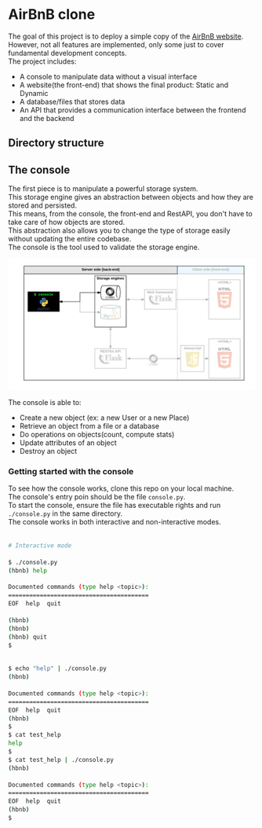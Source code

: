 # AirBnB clone

The goal of this project is to deploy a simple copy of the [AirBnB website](https://www.airbnb.com/).  
However, not all features are implemented, only some just to cover fundamental development concepts.  
The project includes:

* A console to manipulate data without a visual interface
* A website(the front-end) that shows the final product: Static and Dynamic
* A database/files that stores data
* An API that provides a communication interface between the frontend and the backend

## Directory structure


## The console

The first piece is to manipulate a powerful storage system.  
This storage engine gives an abstraction between objects and how they are stored and persisted.  
This means, from the console, the front-end and RestAPI, you don't have to take care of how objects are stored.  
This abstraction also allows you to change the type of storage easily without updating the entire codebase.  
The console is the tool used to validate the storage engine.  

![Console](/screenshots/console.png)

The console is able to:
* Create a new object (ex: a new User or a new Place)
* Retrieve an object from a file or a database
* Do operations on objects(count, compute stats)
* Update attributes of an object
* Destroy an object

### Getting started with the console

To see how the console works, clone this repo on your local machine.  
The console's entry poin should be the file `console.py`.  
To start the console, ensure the file has executable rights and run `./console.py` in the same directory.    
The console works in both interactive and non-interactive modes.  

```sh

# Interactive mode

$ ./console.py
(hbnb) help

Documented commands (type help <topic>):
========================================
EOF  help  quit

(hbnb) 
(hbnb) 
(hbnb) quit
$

```


```sh

$ echo "help" | ./console.py
(hbnb)

Documented commands (type help <topic>):
========================================
EOF  help  quit
(hbnb)
$
$ cat test_help
help
$
$ cat test_help | ./console.py
(hbnb)

Documented commands (type help <topic>):
========================================
EOF  help  quit
(hbnb)
$

```
